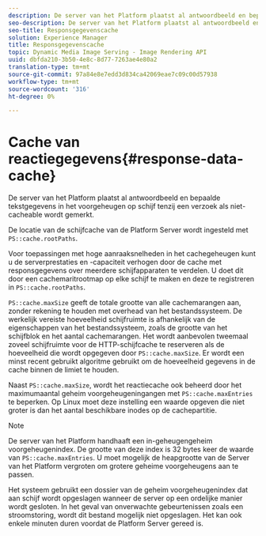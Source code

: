 ```yaml
---
description: De server van het Platform plaatst al antwoordbeeld en bepaalde tekstgegevens in het voorgeheugen op schijf tenzij een verzoek als niet-cacheable wordt gemerkt.
seo-description: De server van het Platform plaatst al antwoordbeeld en bepaalde tekstgegevens in het voorgeheugen op schijf tenzij een verzoek als niet-cacheable wordt gemerkt.
seo-title: Responsgegevenscache
solution: Experience Manager
title: Responsgegevenscache
topic: Dynamic Media Image Serving - Image Rendering API
uuid: dbfda210-3b50-4e8c-8d77-7263ae4e80a2
translation-type: tm+mt
source-git-commit: 97a84e8e7edd3d834ca42069eae7c09c00d57938
workflow-type: tm+mt
source-wordcount: '316'
ht-degree: 0%

---
```



# Cache van reactiegegevens{#response-data-cache}

De server van het Platform plaatst al antwoordbeeld en bepaalde tekstgegevens in het voorgeheugen op schijf tenzij een verzoek als niet-cacheable wordt gemerkt.

De locatie van de schijfcache van de Platform Server wordt ingesteld met `PS::cache.rootPaths`.

Voor toepassingen met hoge aanraaksnelheden in het cachegeheugen kunt u de serverprestaties en -capaciteit verhogen door de cache met responsgegevens over meerdere schijfapparaten te verdelen. U doet dit door een cachemaritrootmap op elke schijf te maken en deze te registreren in `PS::cache.rootPaths`.

`PS::cache.maxSize` geeft de totale grootte van alle cachemarangen aan, zonder rekening te houden met overhead van het bestandssysteem. De werkelijk vereiste hoeveelheid schijfruimte is afhankelijk van de eigenschappen van het bestandssysteem, zoals de grootte van het schijfblok en het aantal cachemarangen. Het wordt aanbevolen tweemaal zoveel schijfruimte voor de HTTP-schijfcache te reserveren als de hoeveelheid die wordt opgegeven door `PS::cache.maxSize`. Er wordt een minst recent gebruikt algoritme gebruikt om de hoeveelheid gegevens in de cache binnen de limiet te houden.

Naast `PS::cache.maxSize`, wordt het reactiecache ook beheerd door het maximumaantal geheim voorgeheugeningangen met `PS::cache.maxEntries` te beperken. Op Linux moet deze instelling een waarde opgeven die niet groter is dan het aantal beschikbare inodes op de cachepartitie.

>[!NOTE]
>
>De server van het Platform handhaaft een in-geheugengeheim voorgeheugenindex. De grootte van deze index is 32 bytes keer de waarde van `PS::cache.maxEntries`. U moet mogelijk de heapgrootte van de Server van het Platform vergroten om grotere geheime voorgeheugens aan te passen.

Het systeem gebruikt een dossier van de geheim voorgeheugenindex dat aan schijf wordt opgeslagen wanneer de server op een ordelijke manier wordt gesloten. In het geval van onverwachte gebeurtenissen zoals een stroomstoring, wordt dit bestand mogelijk niet opgeslagen. Het kan ook enkele minuten duren voordat de Platform Server gereed is.
